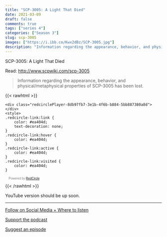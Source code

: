 ```yaml
---
title: "SCP-3005: A Light That Died"
date: 2021-03-09
draft: false
comments: true
tags: ["series 4"]
categories: ["Season 3"]
slug: scp-3005
images: ["https://i.ibb.co/Kwx2dBz/SCP-3005.jpg"]
description: "Information regarding the appearance, behavior, and physical/metaphysical properties of SCP-3005 has been lost."
---
```


SCP-3005: A Light That Died

Read: http://www.scpwiki.com/scp-3005

> Information regarding the appearance, behavior, and physical/metaphysical properties of SCP-3005 has been lost.

{{< rawhtml >}}
<script async defer onload="redcircleIframe();" src="https://api.podcache.net/embedded-player/sh/63705181-2bd5-4fc1-a869-6f5b27226efa/ep/8db97fb7-3e1b-4f6b-b884-5bb887380a8d"></script>
    <div class="redcirclePlayer-8db97fb7-3e1b-4f6b-b884-5bb887380a8d"></div>
    <style>
    .redcircle-link:link {
        color: #ea404d;
        text-decoration: none;
    }
    .redcircle-link:hover {
        color: #ea404d;
    }
    .redcircle-link:active {
        color: #ea404d;
    }
    .redcircle-link:visited {
        color: #ea404d;
    }
</style>
<p style="margin-top:3px;margin-left:11px;font-family: sans-serif;font-size: 10px; color: gray;">Powered by <a class="redcircle-link" href="https://redcircle.com?utm_source=rc_embedded_player&utm_medium=web&utm_campaign=embedded_v1">RedCircle</a></p>
{{< /rawhtml >}}

YouTube version should be up soon.
<!--{{< youtube >}}-->

---

[Follow on Social Media + Where to listen](/links)

[Support the podcast](/support)

[Suggest an episode](/suggest)
